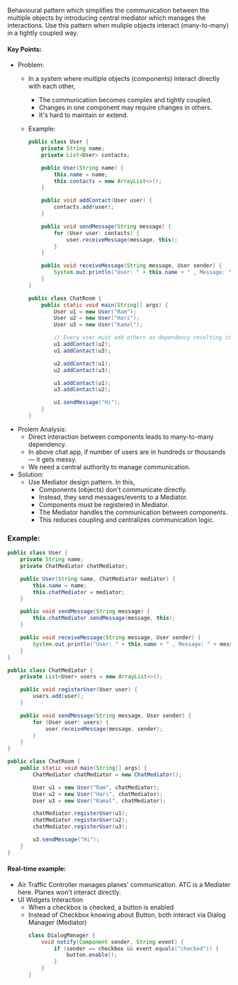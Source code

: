 Behavioural pattern which simplifies the communication between the multiple objects by introducing central mediator which manages the interactions. Use this pattern when muliple objects interact (many-to-many) in a tightly coupled way. 

#### Key Points:
* Problem: 
    * In a system where multiple objects (components) interact directly with each other,
        * The communication becomes complex and tightly coupled.
        * Changes in one component may require changes in others.
        * It's hard to maintain or extend.
    * Example:
        ```java
        public class User {
            private String name;
            private List<User> contacts;

            public User(String name) {
                this.name = name;
                this.contacts = new ArrayList<>();
            }

            public void addContact(User user) {
                contacts.add(user);
            }

            public void sendMessage(String message) {
                for (User user: contacts) {
                    user.receiveMessage(message, this);
                }
            }

            public void receiveMessage(String message, User sender) {
                System.out.println("User: " + this.name + " , Message: " + message + " , Sender: " + sender.name);
            }
        }
        ```

        ```java
        public class ChatRoom {
            public static void main(String[] args) {
                User u1 = new User("Ram");
                User u2 = new User("Hari");
                User u3 = new User("Kamal");

                // Every user must add others as dependency resulting in tight coupling 
                u1.addContact(u2);
                u1.addContact(u3);

                u2.addContact(u1);
                u2.addContact(u3);

                u3.addContact(u1);
                u3.addContact(u2);

                u1.sendMessage("Hi");
            }
        }
        ```
* Prolem Analysis:
    * Direct interaction between components leads to many-to-many dependency.
    * In above chat app, if number of users are in hundreds or thousands — it gets messy.
    * We need a central authority to manage communication.    
* Solution:
    * Use Mediator design pattern. In this,
        * Components (objects) don't communicate directly.
        * Instead, they send messages/events to a Mediator.
        * Components must be registered in Mediator.
        * The Mediator handles the communication between components.
        * This reduces coupling and centralizes communication logic.

### Example:
```java
public class User {
    private String name;
    private ChatMediator chatMediator;

    public User(String name, ChatMediator mediator) {
        this.name = name;
        this.chatMediator = mediator;
    }

    public void sendMessage(String message) {
        this.chatMediator.sendMessage(message, this);
    }

    public void receiveMessage(String message, User sender) {
        System.out.println("User: " + this.name + " , Message: " + message + " , Sender: " + sender.name);
    }
}
```

```java
public class ChatMediator {
    private List<User> users = new ArrayList<>();

    public void registerUser(User user) {
        users.add(user);
    }

    public void sendMessage(String message, User sender) {
        for (User user: users) {
            user.receiveMessage(message, sender);
        }
    }
}
```

```java
public class ChatRoom {
    public static void main(String[] args) {
        ChatMediator chatMediator = new ChatMediator();

        User u1 = new User("Ram", chatMediator);
        User u2 = new User("Hari", chatMediator);
        User u3 = new User("Kamal", chatMediator);

        chatMediator.registerUser(u1);
        chatMediator.registerUser(u2);
        chatMediator.registerUser(u3);

        u3.sendMessage("Hi");
    }
}
```

#### Real-time example:
* Air Traffic Controller manages planes' communication. ATC is a Mediater here. Planes won't interact directly.
* UI Widgets Interaction
    * When a checkbox is checked, a button is enabled
    * Instead of Checkbox knowing about Button, both interact via Dialog Manager (Mediator)
        ```java
        class DialogManager {
            void notify(Component sender, String event) {
                if (sender == checkbox && event.equals("checked")) {
                    button.enable();
                }
            }
        }
        ```